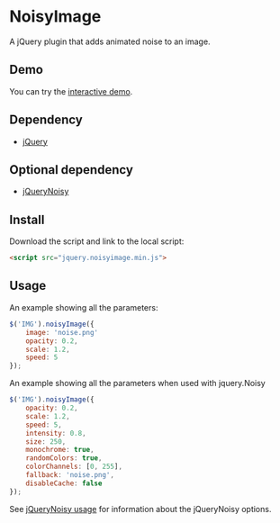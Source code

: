 # NoisyImage

A jQuery plugin that adds animated noise to an image.

## Demo

You can try the [interactive demo](http://cook.as/noisyImage/).

## Dependency

-   [jQuery](https://github.com/jquery/jquery)

## Optional dependency

-   [jQueryNoisy](https://github.com/DanielRapp/Noisy) 

## Install

Download the script and link to the local script:
````html
<script src="jquery.noisyimage.min.js">
````

## Usage

An example showing all the parameters:

````javascript
$('IMG').noisyImage({
    image: 'noise.png'
    opacity: 0.2,
    scale: 1.2,
    speed: 5
});
````

An example showing all the parameters when used with jquery.Noisy

````javascript
$('IMG').noisyImage({
    opacity: 0.2,
    scale: 1.2,
    speed: 5,
    intensity: 0.8,
    size: 250,
    monochrome: true,
    randomColors: true,
    colorChannels: [0, 255],
    fallback: 'noise.png',
    disableCache: false
});
````

See [jQueryNoisy usage](https://github.com/DanielRapp/Noisy#usage) for information about the jQueryNoisy options.
